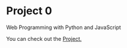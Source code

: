 # Project 0

Web Programming with Python and JavaScript

You can check out the <a target="_blank" href="https://adityagoyal1999.github.io/Bootstrap-Webpage/index.html">Project</link>.
